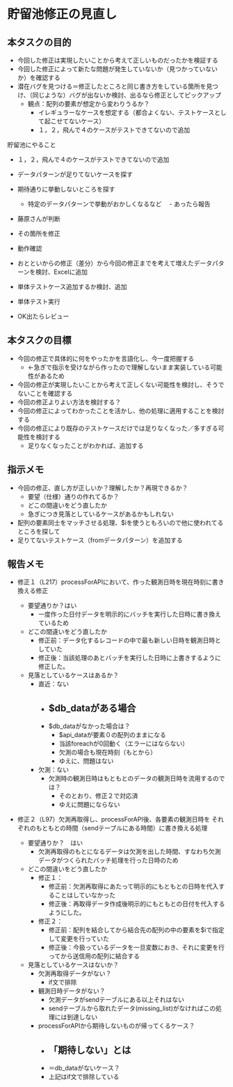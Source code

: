 # 貯留池修正の見直し

## 本タスクの目的
- 今回した修正は実現したいことから考えて正しいものだったかを検証する
- 今回した修正によって新たな問題が発生していないか（見つかっていないか）を確認する
- 潜在バグを見つける＝修正したところと同じ書き方をしている箇所を見つけ、（同じような）バグが出ないか検討、出るなら修正としてピックアップ
    - 観点：配列の要素が想定から変わりうるか？
        - イレギュラーなケースを想定する（都合よくない、テストケースとして起こせてないケース）
        - １，２，飛んで４のケースがテストできてないので追加
        
貯留池にやること
- １，２，飛んで４のケースがテストできてないので追加
- データパターンが足りてないケースを探す

- 期待通りに挙動しないところを探す
  - 特定のデータパターンで挙動がおかしくなるなど
　- あったら報告
- 藤原さんが判断
- その箇所を修正
- 動作確認
- おとといからの修正（差分）から今回の修正までを考えて増えたデータパターンを検討、Excelに追加
- 単体テストケース追加するか検討、追加
- 単体テスト実行
- OK出たらレビュー

## 本タスクの目標
- 今回の修正で具体的に何をやったかを言語化し、今一度把握する
    - ←急ぎで指示を受けながら作ったので理解しないまま実装している可能性があるため
- 今回の修正が実現したいことから考えて正しくない可能性を検討し、そうでないことを確認する
- 今回の修正よりよい方法を検討する？
- 今回の修正によってわかったことを活かし、他の処理に適用することを検討する
- 今回の修正により既存のテストケースだけでは足りなくなった／多すぎる可能性を検討する
    - 足りなくなったことがわかれば、追加する

## 指示メモ
- 今回の修正、直し方が正しいか？理解したか？再現できるか？
    - 要望（仕様）通りの作れてるか？
    - どこの間違いをどう直したか
    - 急ぎにつき見落としているケースがあるかもしれない
- 配列の要素同士をマッチさせる処理、$iを使うともろいので他に使われてるところを探して
- 足りてないテストケース（fromデータパターン）を追加する

## 報告メモ
- 修正１（L217）processForAPIにおいて、作った観測日時を現在時刻に書き換える修正
    - 要望通りか？はい
        - 一度作った日付データを明示的にバッチを実行した日時に書き換えているため
    - どこの間違いをどう直したか
        - 修正前：データ化するレコードの中で最も新しい日時を観測日時としていた
        - 修正後：当該処理のあとバッチを実行した日時に上書きするように修正した。
    - 見落としているケースはあるか？
        - 直近：ない
            - $db_dataがある場合
                - 
            - $db_dataがなかった場合は？
                - $api_dataが要素０の配列のままになる
                - 当該foreachが0回動く（エラーにはならない）
                - 欠測の場合も現在時刻（もとから）
                - ゆえに、問題はない
        - 欠測：ない
            - 欠測時の観測日時はもともとのデータの観測日時を流用するのでは？
                - そのとおり、修正２で対応済
                - ゆえに問題にならない

- 修正２（L97）欠測再取得し、processForAPI後、各要素の観測日時を
それぞれのもともとの時間（sendテーブルにある時間）に書き換える処理
    - 要望通りか？　はい
        - 欠測再取得のもとになるデータは欠測を出した時間、すなわち欠測データがつくられたバッチ処理を行った日時のため
    - どこの間違いをどう直したか
        - 修正１：
            - 修正前：欠測再取得にあたって明示的にもともとの日時を代入することはしていなかった
            - 修正後：再取得データ作成後明示的にもともとの日付を代入するようにした。
        - 修正２：
            - 修正前：配列を結合してから結合先の配列の中の要素を$iで指定して変更を行っていた
            - 修正後：今扱っているデータを一旦変数におき、それに変更を行ってから送信用の配列に結合する
    - 見落としているケースはないか？
        - 欠測再取得データがない？
            - if文で排除
        - 観測日時データがない？
            - 欠測データがsendテーブルにある以上それはない
            - sendテーブルから取れたデータ(missing_list)がなければこの処理には到達しない
        - processForAPIから期待しないものが帰ってくるケース？
            - 「期待しない」とは
                - 
            - ＝db_dataがないケース？
            - 上記はif文で排除している
